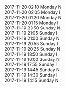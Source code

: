 2017-11-20 02:10 Monday  N  
2017-11-20 02:05 Monday  I  
2017-11-20 01:20 Monday  N  
2017-11-20 01:15 Monday  I  
2017-11-19 23:50 Sunday  N  
2017-11-19 21:05 Sunday  I  
2017-11-19 21:00 Sunday  N  
2017-11-19 20:55 Sunday  I  
2017-11-19 20:25 Sunday  N  
2017-11-19 18:50 Sunday  I  
2017-11-19 18:00 Sunday  N  
2017-11-19 17:55 Sunday  I  
2017-11-19 14:45 Sunday  N  
2017-11-19 14:30 Sunday  I  
2017-11-19 14:15 Sunday  N  

